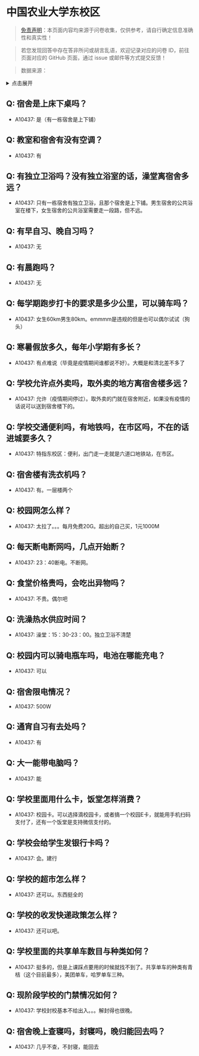 # 中国农业大学东校区

> [免责声明](https://colleges.chat/#_3)：本页面内容均来源于问卷收集，仅供参考，请自行确定信息准确性和真实性！

> 若您发现回答中存在答非所问或胡言乱语，欢迎记录对应的问卷 ID，前往页面对应的 GitHub 页面，通过 issue 或邮件等方式提交反馈！

> 数据来源：

<details><summary>点击展开</summary>
<ul>
<li>A10437: 匿名 (2022 年 06 月)</li>
</ul>
</details>

## Q: 宿舍是上床下桌吗？

- A10437: 是（有一栋宿舍是上下铺）

## Q: 教室和宿舍有没有空调？

- A10437: 有

## Q: 有独立卫浴吗？没有独立浴室的话，澡堂离宿舍多远？

- A10437: 只有一栋宿舍有独立卫浴，且那个宿舍是上下铺。男生宿舍的公共浴室在楼下，女生宿舍的公共浴室需要走一段路，但不远。

## Q: 有早自习、晚自习吗？

- A10437: 无

## Q: 有晨跑吗？

- A10437: 无

## Q: 每学期跑步打卡的要求是多少公里，可以骑车吗？

- A10437: 女生60km男生80km。emmmm是违规的但是也可以偶尔试试（狗头）

## Q: 寒暑假放多久，每年小学期有多长？

- A10437: 有点难说（毕竟是疫情期间谁都说不好）。大概是和清北差不多了

## Q: 学校允许点外卖吗，取外卖的地方离宿舍楼多远？

- A10437: 允许（疫情期间停过）。取外卖的门就在宿舍附近，如果没有疫情的话说可以送到宿舍楼下的。

## Q: 学校交通便利吗，有地铁吗，在市区吗，不在的话进城要多久？

- A10437: 特指东校区：便利，出门走一走就是六道口地铁站，在市区。

## Q: 宿舍楼有洗衣机吗？

- A10437: 有。一层楼两个

## Q: 校园网怎么样？

- A10437: 太拉了。。。每月免费20G。超出的自己买，1元1000M

## Q: 每天断电断网吗，几点开始断？

- A10437: 23：40断电。不断网。

## Q: 食堂价格贵吗，会吃出异物吗？

- A10437: 不贵。偶尔吧

## Q: 洗澡热水供应时间？

- A10437: 澡堂：15：30-23：00。独立卫浴不清楚

## Q: 校园内可以骑电瓶车吗，电池在哪能充电？

- A10437: 可以

## Q: 宿舍限电情况？

- A10437: 500W

## Q: 通宵自习有去处吗？

- A10437: 有

## Q: 大一能带电脑吗？

- A10437: 能

## Q: 学校里面用什么卡，饭堂怎样消费？

- A10437: 校园卡。可以选择滴校园卡，或者搞一个校园E卡，就能用手机扫码支付了，还有一个饭堂是支持微信支付的。

## Q: 学校会给学生发银行卡吗？

- A10437: 会。建行

## Q: 学校的超市怎么样？

- A10437: 还可以。东西挺全的

## Q: 学校的收发快递政策怎么样？

- A10437: 还可以吧。

## Q: 学校里面的共享单车数目与种类如何？

- A10437: 挺多的，但是上课踩点要用的时候就找不到了。共享单车的种类有青桔（这个目前最多），美团单车，哈罗单车三种。

## Q: 现阶段学校的门禁情况如何？

- A10437: 学校封校基本不给出入。。。解封得也很晚。

## Q: 宿舍晚上查寝吗，封寝吗，晚归能回去吗？

- A10437: 几乎不查，不封寝，能回去

